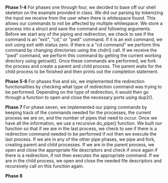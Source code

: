 **Phase 1-4**
For phases one through four, we decided to base off our shell skeleton on the
example provided in class. We did our parsing by tokenizing the input we
receive from the user when there is whitespace found. This allows our commands
to not be affected by multiple whitespace. We store a process into a struct and
save the command and following arguments. Before we start any of the piping and
redirection, we check to see if the command is an "exit", "cd," or "pwd"
command. If it is an exit command, we exit using exit with status zero. If
there is a "cd command" we perform this command by changing directories using
the chdir() call. If we receive the "pwd" command, we perform this command by
getting the current working directory using getcwd(). Once these commands are
performed, we fork the process and create a parent and child process. The
parent waits for the child process to be finished and then prints out the
completion statement.

**Phase 5-6**
For phases five and six, we implemented the redirection functionalities by checking what type of redirection command was trying to be performed. Depending on the type of redirection, it would then go through a function to open and close the necessary ports using dup2().

**Phase 7**
For phase seven, we implemented our piping commands by keeping track of the commands needed for the processes, the current process we are on, and the number of pipes that need to occur. Once we have all the information, we use a recursive do_pipe() function. We built our function so that if we are in the last process, we check to see if there is a redirection command needed to be performed if not then we execute the last process. If we are in any of the other pipe phases, we pipe and fork, creating parent and child processes. If we are in the parent process, we open and close the appropriate file descriptors and check if once again if there is a redirection, if not then executes the appropriate command. If we are in the child process, we open and close the needed file descriptors and recursively call on this function again.


**Phase 8**
